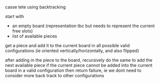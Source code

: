 casse tete using backtracking

start with

- an empty board (representation tbc but needs to represent the current free slots)
- list of available pieces

get a piece and add it to the current board in all possible valid configurations (ie oriented vertically/horizontally, and also flipped)

after adding in the piece to the board, recursively do the same to add the next available piece
if the current piece cannot be added into the current board in a valid configuration then return failure, ie we dont need to consider more
back track to other configurations
